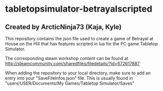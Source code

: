 # tabletopsimulator-betrayalscripted
## Created by ArcticNinja73 (Kaja, Kyle)

This repository contains the json file used to create a game of Betrayal at House on the Hill that has features scripted in lua for the PC game Tabletop Simulator.

The corresponding steam workshop content can be found at http://steamcommunity.com/sharedfiles/filedetails/?id=672617887

When adding the repository to your local directory, make sure to add an entry into your "SaveFileInfos.json" file. This is usually found in "users/USER/Documents/My Games/Tabletop Simulator/Saves"
